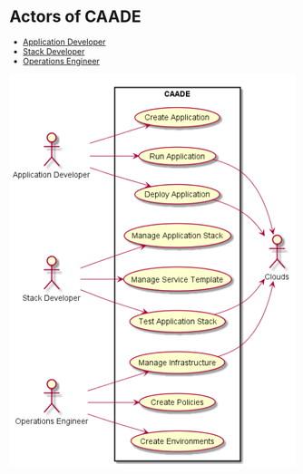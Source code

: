# Actors of CAADE

 * [Application Developer](ApplicationDeveloper/README.md)
 * [Stack Developer](OperationsManager/README.md)
 * [Operations Engineer](StackDeveloper/README.md)
 
![Image](../UseCases/HighLevelUseCases.png) 
 

